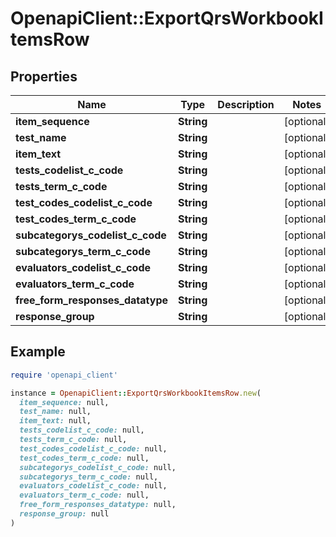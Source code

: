# OpenapiClient::ExportQrsWorkbookItemsRow

## Properties

| Name | Type | Description | Notes |
| ---- | ---- | ----------- | ----- |
| **item_sequence** | **String** |  | [optional] |
| **test_name** | **String** |  | [optional] |
| **item_text** | **String** |  | [optional] |
| **tests_codelist_c_code** | **String** |  | [optional] |
| **tests_term_c_code** | **String** |  | [optional] |
| **test_codes_codelist_c_code** | **String** |  | [optional] |
| **test_codes_term_c_code** | **String** |  | [optional] |
| **subcategorys_codelist_c_code** | **String** |  | [optional] |
| **subcategorys_term_c_code** | **String** |  | [optional] |
| **evaluators_codelist_c_code** | **String** |  | [optional] |
| **evaluators_term_c_code** | **String** |  | [optional] |
| **free_form_responses_datatype** | **String** |  | [optional] |
| **response_group** | **String** |  | [optional] |

## Example

```ruby
require 'openapi_client'

instance = OpenapiClient::ExportQrsWorkbookItemsRow.new(
  item_sequence: null,
  test_name: null,
  item_text: null,
  tests_codelist_c_code: null,
  tests_term_c_code: null,
  test_codes_codelist_c_code: null,
  test_codes_term_c_code: null,
  subcategorys_codelist_c_code: null,
  subcategorys_term_c_code: null,
  evaluators_codelist_c_code: null,
  evaluators_term_c_code: null,
  free_form_responses_datatype: null,
  response_group: null
)
```

